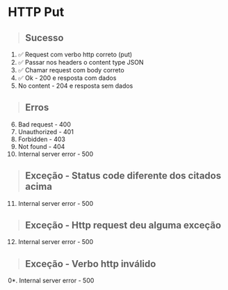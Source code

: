 # HTTP Put

> ## Sucesso
1. ✅ Request com verbo http correto (put)
2. ✅ Passar nos headers o content type JSON
3. ✅ Chamar request com body correto
4. ✅ Ok - 200 e resposta com dados
5. No content - 204 e resposta sem dados

> ## Erros
6. Bad request - 400
7. Unauthorized - 401
8. Forbidden - 403
9. Not found - 404
10. Internal server error - 500

> ## Exceção - Status code diferente dos citados acima
11. Internal server error - 500

> ## Exceção - Http request deu alguma exceção
12. Internal server error - 500

> ## Exceção - Verbo http inválido
0*. Internal server error - 500
